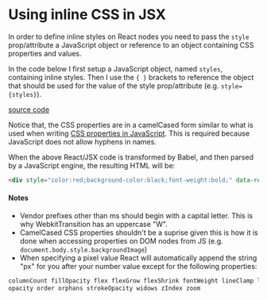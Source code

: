  # Using inline CSS in JSX

In order to define inline styles on React nodes you need to pass the `style` prop/attribute a JavaScript object or reference to an object containing CSS properties and values.

In the code below I first setup a JavaScript object, named `styles`, containing inline styles. Then I use the `{ }` brackets to reference the object that should be used for the value of the style prop/attribute (e.g. `style={styles}`).

[source code](https://jsfiddle.net/4pw9w9h7/#tabs=js,result,html,resources)

Notice that, the CSS properties are in a camelCased form similar to what is used when writing [CSS properties in JavaScript](https://developer.mozilla.org/en-US/docs/Web/CSS/CSS_Properties_Reference). This is required because JavaScript does not allow hyphens in names.

When the above React/JSX code is transformed by Babel, and then parsed by a JavaScript engine, the resulting HTML will be:

```html
<div style="color:red;background-color:black;font-weight:bold;" data-reactid=".0">test</div>
```

#### Notes

* Vendor prefixes other than ms should begin with a capital letter. This is why WebkitTransition has an uppercase "W".
* CamelCased CSS properties shouldn't be a suprise given this is how it is done when accessing properties on DOM nodes from JS (e.g. `document.body.style.backgroundImage`)
* When specifying a pixel value React will automatically append the string "px" for you after your number value except for the following properties:

```html
columnCount fillOpacity flex flexGrow flexShrink fontWeight lineClamp lineHeight
opacity order orphans strokeOpacity widows zIndex zoom
```
